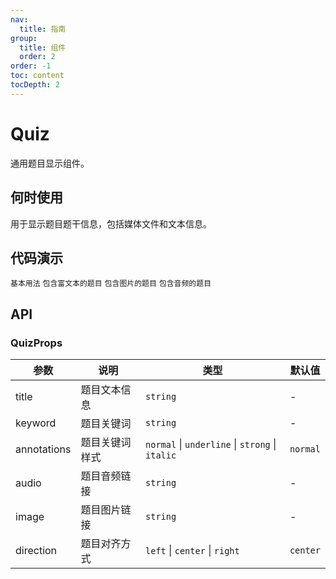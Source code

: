 ```yaml
---
nav:
  title: 指南
group:
  title: 组件
  order: 2
order: -1
toc: content
tocDepth: 2
---
```

# Quiz

通用题目显示组件。

## 何时使用

用于显示题目题干信息，包括媒体文件和文本信息。

## 代码演示

<code src="../../src/Quiz/demo/simple.tsx">基本用法</code>
<code src="../../src/Quiz/demo/richText.tsx">包含富文本的题目</code>
<code src="../../src/Quiz/demo/image.tsx">包含图片的题目</code>
<code src="../../src/Quiz/demo/audio.tsx">包含音频的题目</code>

## API

### QuizProps

| 参数        | 说明           | 类型                                            | 默认值   |
| ----------- | -------------- | ----------------------------------------------- | -------- |
| title       | 题目文本信息   | `string`                                        | -        |
| keyword     | 题目关键词     | `string`                                        | -        |
| annotations | 题目关键词样式 | `normal` \| `underline` \| `strong` \| `italic` | `normal` |
| audio       | 题目音频链接   | `string`                                        | -        |
| image       | 题目图片链接   | `string`                                        | -        |
| direction   | 题目对齐方式   | `left` \| `center` \| `right`                     | `center`  |
